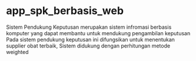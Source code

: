 # app_spk_berbasis_web
Sistem Pendukung Keputusan merupakan sistem infromasi berbasis komputer yang dapat membantu untuk mendukung pengambilan keputusan
Pada sistem pendukung keputusan ini difungsikan untuk menentukan supplier obat terbaik, Sistem didukung dengan perhitungan metode weighted
